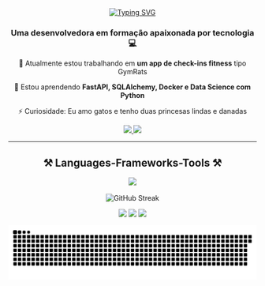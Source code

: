 <div align="center">
  <a href="https://git.io/typing-svg">
    <img src="https://readme-typing-svg.demolab.com?font=Fira+Code&weight=700&size=30&duration=3000&pause=250&vCenter=true&width=500&lines=Hi+there!+%F0%9F%91%8B%F0%9F%91%8B;My+name+is+Ana+Val%C3%A9ria+%F0%9F%98%81" alt="Typing SVG" />
  </a>
</div>

<h3 align="center">Uma desenvolvedora em formação apaixonada por tecnologia 💻</h3>

<div align="center">

 🔭 Atualmente estou trabalhando em **um app de check-ins fitness** tipo GymRats

 🌱 Estou aprendendo **FastAPI, SQLAlchemy, Docker e Data Science com Python**

  ⚡ Curiosidade: Eu amo gatos e tenho duas princesas lindas e danadas

</div>

<div align="center"> 
  <a href="mailto:anavaleriarn@gmail.com">
    <img src="https://img.shields.io/badge/Gmail-333333?style=for-the-badge&logo=gmail&logoColor=red" />
  </a>
  <a href="https://www.linkedin.com/in/anavaleriardonascimento/" target="_blank">
    <img src="https://img.shields.io/badge/LinkedIn-0077B5?style=for-the-badge&logo=linkedin&logoColor=white" target="_blank" />
  </a>
</div>

<hr/>

<h2 align="center">⚒️ Languages-Frameworks-Tools ⚒️</h2>
<p align="center">
  <a href="https://skillicons.dev">
    <img src="https://skillicons.dev/icons?i=py,java,js,nodejs,fastapi,spring,mysql,docker,postman,vscode" />
  </a>
</p>

<div align="center">
  <img src="https://streak-stats.demolab.com?user=BomDiaSOl&theme=tokyonight&hide_border=true&date_format=%5BY%5Dm%5Bd" alt="GitHub Streak"/>
</div>

<div align="center">
 
  ![](http://github-profile-summary-cards.vercel.app/api/cards/profile-details?username=BomDiaSol&theme=dracula)
  ![](http://github-profile-summary-cards.vercel.app/api/cards/repos-per-language?username=BomDiaSol&theme=dracula)
  ![](http://github-profile-summary-cards.vercel.app/api/cards/stats?username=BomDiaSol&theme=dracula)
 
<picture>
  <source media="(prefers-color-scheme: dark)" srcset="https://raw.githubusercontent.com/BomDiaSol/BomDiaSol/output/github-snake-dark.svg" />
  <source media="(prefers-color-scheme: light)" srcset="https://raw.githubusercontent.com/BomDiaSol/BomDiaSol/output/github-snake.svg" />
  <img alt="github-snake" src="https://raw.githubusercontent.com/BomDiaSol/BomDiaSol/output/github-snake.svg" />
</picture> 
</div>
